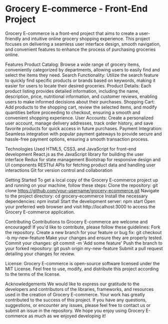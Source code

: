 # Grocery E-commerce - Front-End Project

Grocery E-commerce is a front-end project that aims to create a user-friendly and intuitive online grocery shopping experience. This project focuses on delivering a seamless user interface design, smooth navigation, and convenient features to enhance the process of purchasing groceries online.

Features
Product Catalog: Browse a wide range of grocery items, conveniently categorized by departments, allowing users to easily find and select the items they need.
Search Functionality: Utilize the search feature to quickly find specific products or brands based on keywords, making it easier for users to locate their desired groceries.
Product Details: Each product listing provides detailed information, including the name, description, price, nutritional information, and customer reviews, enabling users to make informed decisions about their purchases.
Shopping Cart: Add products to the shopping cart, review the selected items, and modify quantities before proceeding to checkout, ensuring a smooth and convenient shopping experience.
User Accounts: Create a personalized user account, manage delivery addresses, track order history, and save favorite products for quick access in future purchases.
Payment Integration: Seamless integration with popular payment gateways to provide secure and hassle-free payment options, ensuring a smooth transaction process.

Technologies Used
HTML5, CSS3, and JavaScript for front-end development
React.js as the JavaScript library for building the user interface
Redux for state management
Bootstrap for responsive design and UI components
RESTful APIs for fetching product data and handling user interactions
Git for version control and collaboration

Getting Started
To get a local copy of the Grocery E-commerce project up and running on your machine, follow these steps:
Clone the repository: git clone https://github.com/your-username/grocery-ecommerce.git
Navigate to the project directory: cd grocery-ecommerce
Install the necessary dependencies: npm install
Start the development server: npm start
Open your preferred web browser and visit http://localhost:3000 to access the Grocery E-commerce application.

Contributing
Contributions to Grocery E-commerce are welcome and encouraged! If you'd like to contribute, please follow these guidelines:
Fork the repository.
Create a new branch for your feature or bug fix: git checkout -b my-new-feature
Make your changes and ensure they are properly tested.
Commit your changes: git commit -m 'Add some feature'
Push the branch to your forked repository: git push origin my-new-feature
Submit a pull request detailing your changes for review.

License:
Grocery E-commerce is open-source software licensed under the MIT License. Feel free to use, modify, and distribute this project according to the terms of the license.

Acknowledgements
We would like to express our gratitude to the developers and contributors of the libraries, frameworks, and resources used in the creation of Grocery E-commerce. Your work has greatly contributed to the success of this project.
If you have any questions, suggestions, or encounter any issues, please feel free to contact us or submit an issue in the repository. We hope you enjoy using Grocery E-commerce as much as we enjoyed developing it!
